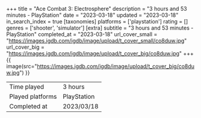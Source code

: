 +++
title = "Ace Combat 3: Electrosphere"
description = "3 hours and 53 minutes - PlayStation"
date = "2023-03-18"
updated = "2023-03-18"
in_search_index = true
[taxonomies]
platforms = ['playstation']
rating = []
genres = ['shooter', 'simulator']
[extra]
subtitle = "3 hours and 53 minutes - PlayStation"
completed_at = "2023-03-18"
url_cover_small = "https://images.igdb.com/igdb/image/upload/t_cover_small/co8duw.jpg"
url_cover_big = "https://images.igdb.com/igdb/image/upload/t_cover_big/co8duw.jpg"
+++
{{ image(src="https://images.igdb.com/igdb/image/upload/t_cover_big/co8duw.jpg") }}

|              |            |
| ------------ | ---------- |
| Time played  | 3 hours |
| Played platforms    | PlayStation |
| Completed at | 2023/03/18 |


